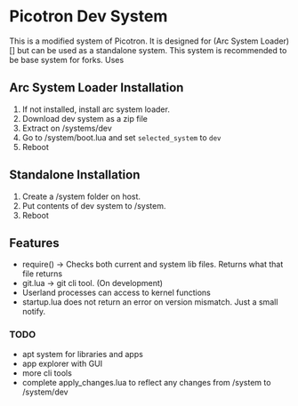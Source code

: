 # Picotron Dev System
This is a modified system of Picotron. It is designed for (Arc System Loader)[] but can be used as a standalone system.
This system is recommended to be base system for forks. Uses 

## Arc System Loader Installation
1. If not installed, install arc system loader.
2. Download dev system as a zip file
3. Extract on /systems/dev
4. Go to /system/boot.lua and set `selected_system` to `dev`
5. Reboot

## Standalone Installation
1. Create a /system folder on host.
2. Put contents of dev system to /system.
3. Reboot

## Features
- require() -> Checks both current and system lib files. Returns what that file returns
- git.lua -> git cli tool. (On development)
- Userland processes can access to kernel functions
- startup.lua does not return an error on version mismatch. Just a small notify.

### TODO
- apt system for libraries and apps
- app explorer with GUI
- more cli tools
- complete apply_changes.lua to reflect any changes from /system to /system/dev
